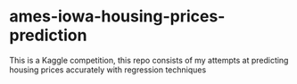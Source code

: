 # ames-iowa-housing-prices-prediction
This is a Kaggle competition, this repo consists of my attempts at predicting housing prices accurately with regression techniques 
